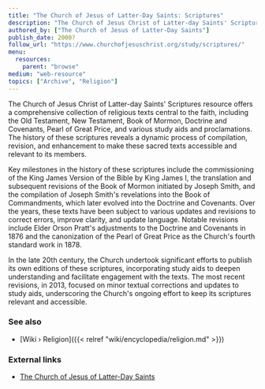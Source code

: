 ```yaml
---
title: "The Church of Jesus of Latter-Day Saints: Scriptures"
description: "The Church of Jesus Christ of Latter-day Saints' Scriptures resource offers a comprehensive collection of religious texts central to the faith, including the Old Testament, New Testament, Book of Mormon, Doctrine and Covenants, Pearl of Great Price, and various study aids and proclamations. The history of these scriptures reveals a dynamic process of compilation, revision, and enhancement to make these sacred texts accessible and relevant to its members."
authored_by: ["The Church of Jesus of Latter-Day Saints"]
publish_date: 2000?
follow_url: "https://www.churchofjesuschrist.org/study/scriptures/"
menu:
  resources:
    parent: "browse"
medium: "web-resource"
topics: ["Archive", "Religion"]
---
```


The Church of Jesus Christ of Latter-day Saints' Scriptures resource offers a comprehensive collection of religious texts central to the faith, including the Old Testament, New Testament, Book of Mormon, Doctrine and Covenants, Pearl of Great Price, and various study aids and proclamations. The history of these scriptures reveals a dynamic process of compilation, revision, and enhancement to make these sacred texts accessible and relevant to its members.

Key milestones in the history of these scriptures include the commissioning of the King James Version of the Bible by King James I, the translation and subsequent revisions of the Book of Mormon initiated by Joseph Smith, and the compilation of Joseph Smith's revelations into the Book of Commandments, which later evolved into the Doctrine and Covenants​. Over the years, these texts have been subject to various updates and revisions to correct errors, improve clarity, and update language. Notable revisions include Elder Orson Pratt's adjustments to the Doctrine and Covenants in 1876 and the canonization of the Pearl of Great Price as the Church's fourth standard work in 1878​.

In the late 20th century, the Church undertook significant efforts to publish its own editions of these scriptures, incorporating study aids to deepen understanding and facilitate engagement with the texts​​. The most recent revisions, in 2013, focused on minor textual corrections and updates to study aids, underscoring the Church's ongoing effort to keep its scriptures relevant and accessible​​.

### See also

- [Wiki › Religion]({{< relref "wiki/encyclopedia/religion.md" >}})</br>

### External links

- [The Church of Jesus of Latter-Day Saints](https://www.churchofjesuschrist.org/)
